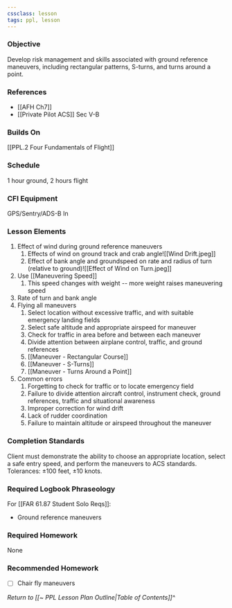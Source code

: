 ```yaml
---
cssclass: lesson
tags: ppl, lesson
---
```

### Objective
Develop risk management and skills associated with ground reference maneuvers, including rectangular patterns, S-turns, and turns around a point.

### References
- [[AFH Ch7]]
- [[Private Pilot ACS]] Sec V-B

### Builds On
[[PPL.2 Four Fundamentals of Flight]]

### Schedule
1 hour ground, 2 hours flight

### CFI Equipment
GPS/Sentry/ADS-B In

### Lesson Elements
1. Effect of wind during ground reference maneuvers
	1. Effects of wind on ground track and crab angle![[Wind Drift.jpeg]]
	2. Effect of bank angle and groundspeed on rate and radius of turn (relative to ground)![[Effect of Wind on Turn.jpeg]]
2. Use [[Maneuvering Speed]]
	1. This speed changes with weight -- more weight raises maneuvering speed
3. Rate of turn and bank angle
4. Flying all maneuvers
	1. Select location without excessive traffic, and with suitable emergency landing fields
	2. Select safe altitude and appropriate airspeed for maneuver
	3. Check for traffic in area before and between each maneuver
	4. Divide attention between airplane control, traffic, and ground references
	5. [[Maneuver - Rectangular Course]]
	6. [[Maneuver - S-Turns]]
	7. [[Maneuver - Turns Around a Point]]
5. Common errors
	1. Forgetting to check for traffic or to locate emergency field
	2. Failure to divide attention aircraft control, instrument check, ground references, traffic and situational awareness
	3. Improper correction for wind drift
	4. Lack of rudder coordination
	5. Failure to maintain altitude or airspeed throughout the maneuver

### Completion Standards
Client must demonstrate the ability to choose an appropriate location, select a safe entry speed, and perform the maneuvers to ACS standards. Tolerances: ±100 feet, ±10 knots.

### Required Logbook Phraseology
For [[FAR 61.87 Student Solo Reqs]]: 
- Ground reference maneuvers

### Required Homework
None

### Recommended Homework
- [ ] Chair fly maneuvers

*Return to [[~ PPL Lesson Plan Outline|Table of Contents]]^*